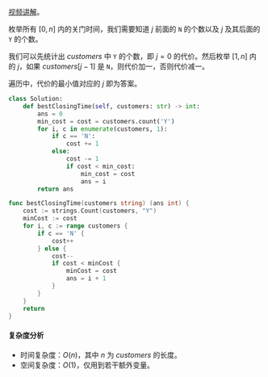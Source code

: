 [视频讲解](https://www.bilibili.com/video/BV1uG4y157Rc)。

枚举所有 $[0,n]$ 内的关门时间，我们需要知道 $j$ 前面的 `N` 的个数以及 $j$ 及其后面的 `Y` 的个数。

我们可以先统计出 $\textit{customers}$ 中 `Y` 的个数，即 $j=0$ 的代价。然后枚举 $[1,n]$ 内的 $j$，如果 $\textit{customers}[j-1]$ 是 `N`，则代价加一，否则代价减一。

遍历中，代价的最小值对应的 $j$ 即为答案。

```py [sol1-Python3]
class Solution:
    def bestClosingTime(self, customers: str) -> int:
        ans = 0
        min_cost = cost = customers.count('Y')
        for i, c in enumerate(customers, 1):
            if c == 'N': 
                cost += 1
            else:
                cost -= 1
                if cost < min_cost:
                    min_cost = cost
                    ans = i
        return ans
```

```go [sol1-Go]
func bestClosingTime(customers string) (ans int) {
	cost := strings.Count(customers, "Y")
	minCost := cost
	for i, c := range customers {
		if c == 'N' {
			cost++
		} else {
			cost--
			if cost < minCost {
				minCost = cost
				ans = i + 1
			}
		}
	}
	return
}
```

#### 复杂度分析

- 时间复杂度：$O(n)$，其中 $n$ 为 $\textit{customers}$ 的长度。
- 空间复杂度：$O(1)$，仅用到若干额外变量。
